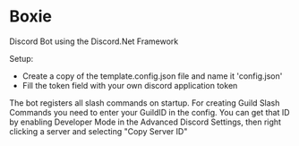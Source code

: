 # Boxie

Discord Bot using the Discord.Net Framework

Setup:
- Create a copy of the template.config.json file and name it 'config.json'
- Fill the token field with your own discord application token

The bot registers all slash commands on startup.
For creating Guild Slash Commands you need to enter your GuildID in the config.
You can get that ID by enabling Developer Mode in the Advanced Discord Settings, then right clicking a server and selecting "Copy Server ID"
